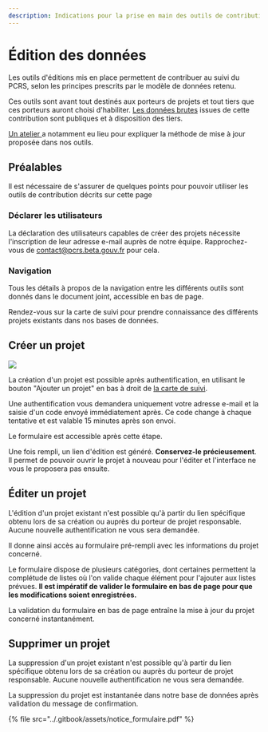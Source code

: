 ```yaml
---
description: Indications pour la prise en main des outils de contribution
---
```


# Édition des données

Les outils d'éditions mis en place permettent de contribuer au suivi du PCRS, selon les principes prescrits par le modèle de données retenu.

Ces outils sont avant tout destinés aux porteurs de projets et tout tiers que ces porteurs auront choisi d'habiliter. [Les données brutes](donnees-brutes.md) issues de cette contribution sont publiques et à disposition des tiers.

[Un atelier ](https://docs.pcrs.beta.gouv.fr/ateliers-et-webinaires/suivi-des-projets-02-avril-2024)a notamment eu lieu pour expliquer la méthode de mise à jour proposée dans nos outils.

## Préalables

Il est nécessaire de s'assurer de quelques points pour pouvoir utiliser les outils de contribution décrits sur cette page

### Déclarer les utilisateurs

La déclaration des utilisateurs capables de créer des projets nécessite l'inscription de leur adresse e-mail auprès de notre équipe. Rapprochez-vous de contact@pcrs.beta.gouv.fr pour cela.

### Navigation

Tous les détails à propos de la navigation entre les différents outils sont donnés dans le document joint, accessible en bas de page.

Rendez-vous sur la carte de suivi pour prendre connaissance des différents projets existants dans nos bases de données.

## Créer un projet

![](https://lh6.googleusercontent.com/ljnEEOWL3knxaHDRYgzUVVHP6UsvPGqTxVTQKcHl_vskc06Wkrbol0EtSrGUTb9jWfAVTo9RozzYaIQ63-TMrXJ1qUkHR42ZKFF3QepfbjJZ2r3iRgSBwcRN5BvWkYZV3muYIWwWabvp-go=s2048)

La création d'un projet est possible après authentification, en utilisant le bouton "Ajouter un projet" en bas à droit de [la carte de suivi](https://pcrs.beta.gouv.fr/suivi-pcrs).

Une authentification vous demandera uniquement votre adresse e-mail et la saisie d'un code envoyé immédiatement après. Ce code change à chaque tentative et est valable 15 minutes après son envoi.

Le formulaire est accessible après cette étape.

Une fois rempli, un lien d'édition est généré. **Conservez-le précieusement**. Il permet de pouvoir ouvrir le projet à nouveau pour l'éditer et l'interface ne vous le proposera pas ensuite.

## Éditer un projet

L'édition d'un projet existant n'est possible qu'à partir du lien spécifique obtenu lors de sa création ou auprès du porteur de projet responsable. Aucune nouvelle authentification ne vous sera demandée.

Il donne ainsi accès au formulaire pré-rempli avec les informations du projet concerné.

Le formulaire dispose de plusieurs catégories, dont certaines permettent la complétude de listes où l'on valide chaque élément pour l'ajouter aux listes prévues. **Il est impératif de valider le formulaire en bas de page pour que les modifications soient enregistrées.**

La validation du formulaire en bas de page entraîne la mise à jour du projet concerné instantanément.

## Supprimer un projet

La suppression d'un projet existant n'est possible qu'à partir du lien spécifique obtenu lors de sa création ou auprès du porteur de projet responsable. Aucune nouvelle authentification ne vous sera demandée.

La suppression du projet est instantanée dans notre base de données après validation du message de confirmation.



{% file src="../.gitbook/assets/notice_formulaire.pdf" %}
